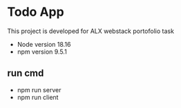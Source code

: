 # Todo App

This project is developed for ALX webstack portofolio task

- Node version 18.16
- npm version 9.5.1

## run cmd

- npm run server
- npm run client
